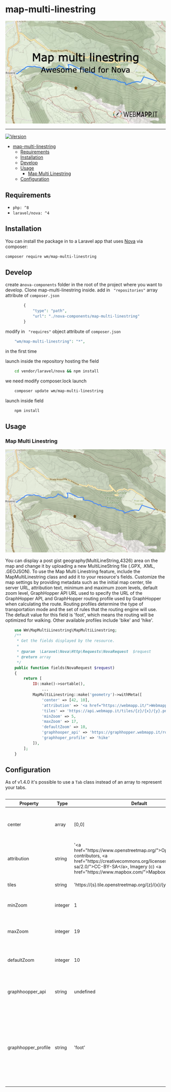 # map-multi-linestring
![Map Multi Linestring, awesome resource field for Nova](banner.jpg)

---

[![Version](http://poser.pugx.org/wm/map-multi-linestring/version)](https://packagist.org/packages/wm/map-multi-linestring)

- [map-multi-linestring](#map-multi-linestring)
  - [Requirements](#requirements)
  - [Installation](#installation)
  - [Develop](#develop)
  - [Usage](#usage)
    - [Map Multi Linestring](#map-multi-linestring-1)
  - [Configuration](#configuration)

## Requirements

- `php: ^8`
- `laravel/nova: ^4`

## Installation

You can install the package in to a Laravel app that uses [Nova](https://nova.laravel.com) via composer:

```bash
composer require wm/map-multi-linestring
```
## Develop
create a```nova-components``` folder in the root of the project where you want to develop.
Clone map-multi-linestring inside.
add  in ``` "repositories"``` array  attribute of ```composer.json```  
```php 
        {
            "type": "path",
            "url": "./nova-components/map-multi-linestring"
        }
```

modify  in ``` "requires"``` object  attribute of ```composer.json```  
```php 
    "wm/map-multi-linestring": "*",
```
in the first time

launch inside the repository hosting the field
```bash
    cd vendor/laravel/nova && npm install
```
we need modify composer.lock 
launch
```bash
    composer update wm/map-multi-linestring
```

launch inside field
```bash
    npm install
```

## Usage

### Map Multi Linestring

![image](field.png)

You can display a post gist geography(MultiLineString,4326) area on the map and change it by uploading a new MultiLineString file (.GPX, .KML, .GEOJSON).
To use the Map Multi Linestring feature, include the MapMultiLinestring class and add it to your resource's fields. Customize the map settings by providing metadata such as the initial map center, tile server URL, attribution text, minimum and maximum zoom levels, default zoom level, GraphHopper API URL used to specify the URL of the GraphHopper API, and GraphHopper routing profile used by GraphHopper when calculating the route. Routing profiles determine the type of transportation mode and the set of rules that the routing engine will use. The default value for this field is 'foot', which means the routing will be optimized for walking. Other available profiles include 'bike' and 'hike'.

```php
    use Wm\MapMultiLinestring\MapMultiLinestring;
    /**
     * Get the fields displayed by the resource.
     *
     * @param  \Laravel\Nova\Http\Requests\NovaRequest  $request
     * @return array
     */
    public function fields(NovaRequest $request)
    {
        return [
            ID::make()->sortable(),
                ...
            MapMultiLinestring::make('geometry')->withMeta([
                'center' => [42, 10],
                'attribution' => '<a href="https://webmapp.it/">Webmapp</a> contributors',
                'tiles' => 'https://api.webmapp.it/tiles/{z}/{x}/{y}.png',
                'minZoom' => 5,
                'maxZoom' => 17,
                'defaultZoom' => 10,
                'graphhooper_api' => 'https://graphhopper.webmapp.it/route',
                'graphhoper_profile' => 'hike'
            ]),
        ];
    }
```
## Configuration

As of v1.4.0 it's possible to use a `Tab` class instead of an array to represent your tabs.

<div style="overflow-x:auto;">
  <table style="width: 100%">
    <thead>
      <tr>
        <th>Property</th>
        <th>Type</th>
        <th style="width: 10%;">Default</th>
        <th>Description</th>
      </tr>
    </thead>
    <tbody>
      <tr>
        <td>center</td>
        <td>array</td>
        <td>[0,0]</td>
        <td>The coordinates used to center the view of an empty map.</td>
      </tr>
      <tr>
        <td>attribution</td>
        <td>string</td>
        <td>'&lt;a href="https://www.openstreetmap.org/"&gt;OpenStreetMap&lt;/a&gt; contributors, &lt;a href="https://creativecommons.org/licenses/by-sa/2.0/"&gt;CC-BY-SA&lt;/a&gt;, Imagery (c) &lt;a href="https://www.mapbox.com/"&gt;Mapbox&lt;/a&gt;'</td>
        <td>The HTML content displayed as map attribution.</td>
      </tr>
      <tr>
        <td>tiles</td>
        <td>string</td>
        <td>'https://{s}.tile.openstreetmap.org/{z}/{x}/{y}.png'</td>
        <td>The tile URL used for the map.</td>
      </tr>
      <tr>
        <td>minZoom</td>
        <td>integer</td>
        <td>1</td>
        <td>The minimum zoom level allowed on the map.</td>
      </tr>
      <tr>
        <td>maxZoom</td>
        <td>integer</td>
        <td>19</td>
        <td>The maximum zoom level allowed on the map.</td>
      </tr>
      <tr>
        <td>defaultZoom</td>
        <td>integer</td>
        <td>10</td>
        <td>The initial zoom level when the map is first displayed.</td>
      </tr>
      <tr>
        <td>graphhoopper_api</td>
        <td>string</td>
        <td>undefined</td>
        <td>The URL of the GraphHopper API used for routing requests.</td>
      </tr>
      <tr>
        <td>graphhopper_profile</td>
        <td>string</td>
        <td>'foot'</td>
        <td>The routing profile used by GraphHopper for calculating the route. Default is optimized for walking. All available profiles: 'bike', 'foot', and 'hike'.</td>
      </tr>
    </tbody>
  </table>
</div>



